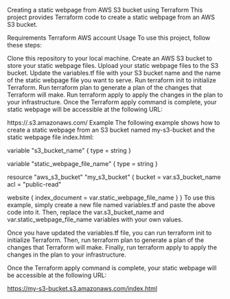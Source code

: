 Creating a static webpage from AWS S3 bucket using Terraform
This project provides Terraform code to create a static webpage from an AWS S3 bucket.

Requirements
Terraform
AWS account
Usage
To use this project, follow these steps:

Clone this repository to your local machine.
Create an AWS S3 bucket to store your static webpage files.
Upload your static webpage files to the S3 bucket.
Update the variables.tf file with your S3 bucket name and the name of the static webpage file you want to serve.
Run terraform init to initialize Terraform.
Run terraform plan to generate a plan of the changes that Terraform will make.
Run terraform apply to apply the changes in the plan to your infrastructure.
Once the Terraform apply command is complete, your static webpage will be accessible at the following URL:

https://<your-s3-bucket-name>.s3.amazonaws.com/<your-static-webpage-file-name>
Example
The following example shows how to create a static webpage from an S3 bucket named my-s3-bucket and the static webpage file index.html:

variable "s3_bucket_name" {
  type = string
}

variable "static_webpage_file_name" {
  type = string
}

resource "aws_s3_bucket" "my_s3_bucket" {
  bucket = var.s3_bucket_name
  acl = "public-read"

  website {
    index_document = var.static_webpage_file_name
  }
}
To use this example, simply create a new file named variables.tf and paste the above code into it. Then, replace the var.s3_bucket_name and var.static_webpage_file_name variables with your own values.

Once you have updated the variables.tf file, you can run terraform init to initialize Terraform. Then, run terraform plan to generate a plan of the changes that Terraform will make. Finally, run terraform apply to apply the changes in the plan to your infrastructure.

Once the Terraform apply command is complete, your static webpage will be accessible at the following URL:

https://my-s3-bucket.s3.amazonaws.com/index.html
